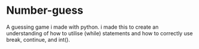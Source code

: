 # Number-guess
A guessing game i made with python. i made this to create an understanding  of how to utilise (while) statements and how to correctly use break, continue, and int().
